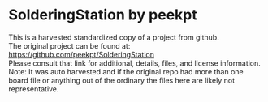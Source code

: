 
# SolderingStation by peekpt  
This is a harvested standardized copy of a project from github.  
The original project can be found at:  
https://github.com/peekpt/SolderingStation  
Please consult that link for additional, details, files, and license information.  
Note: It was auto harvested and if the original repo had more than one board file or anything out of the ordinary the files here are likely not representative.  
    